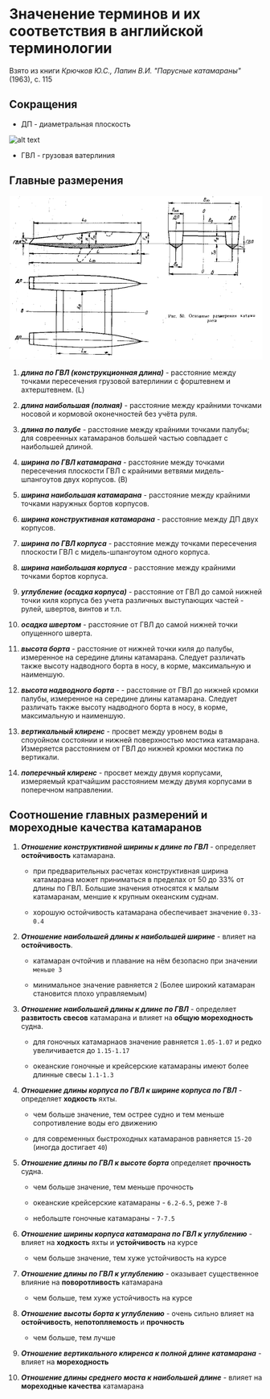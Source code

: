 # Значенение терминов и их соответствия в английской терминологии

Взято из книги *Крючков Ю.С., Лапин В.И. "Парусные катамараны"* (1963), с. 115


## Сокращения

- ДП - диаметральная плоскость

![alt text](https://github.com/rsviatoshchuk/catamaran-craft/blob/master/main_plaines.jpg "Плоскости")

- ГВЛ - грузовая ватерлиния


## Главные размерения

![alt text](https://github.com/rsviatoshchuk/catamaran-craft/blob/master/sizes.png "Размеры")



1. ***длина по ГВЛ (конструкционная длина)*** - расстояние между точками пересечения грузовой ватерлинии с форштевнем и ахтерштевнем. (L)

2. ***длина наибольшая (полная)*** - расстояние между крайними точками носовой и кормовой оконечностей без учёта руля.

3. ***длина по палубе*** - расстояние между крайними точками палубы; для совреенных катамаранов большей частью совпадает с наибольшей длиной.

4. ***ширина по ГВЛ катамарана*** - расстояние между точками пересечения плоскости ГВЛ с крайними ветвями мидель-шпангоутов двух корпусов. (B)

5. ***ширина наибольшая катамарана*** - расстояние между крайними точками наружных бортов корпусов.

6. ***ширина конструктивная катамарана*** - расстояние между ДП двух корпусов.

7. ***ширина по ГВЛ корпуса*** - расстояние между точками пересечения плоскости ГВЛ с мидель-шпангоутом одного корпуса.

8. ***ширина наибольшая корпуса*** - расстояние между крайними точками бортов корпуса.

9. ***углубление (осадка корпуса)*** - расстояние от ГВЛ до самой нижней точки киля корпуса без учета различных выступающих частей - рулей, швертов, винтов и т.п.

10. ***осадка швертом*** - расстояние от ГВЛ до самой нижней точки опущенного шверта.

11. ***высота борта*** - расстояние от нижней точки киля до палубы, измеренное на середине длины катамарана. Следует различать также высоту надводного борта в носу, в корме, максимальную и наименшую.

12. ***высота надводного борта*** - - расстояние от ГВЛ до нижней кромки палубы, измеренное на середине длины катамарана. Следует различать также высоту надводного борта в носу, в корме, максимальную и наименшую.

13. ***вертикальный клиренс*** - просвет между уровнем воды в споуойном состоянии и нижней поверхностью мостика катамарана. Измеряется расстоянием от ГВЛ до нижней кромки мостика по вертикали.

14. ***поперечный клиренс*** - просвет между двумя корпусами, измеряемый кратчайшим расстоянием между двумя корпусами в поперечном  направлении.



## Соотношение главных размерений и мореходные качества катамаранов


1. ***Отношение конструктивной ширины к длине по ГВЛ*** - определяет **остойчивость** катамарана. 

    - при предварительных расчетах конструктивная ширина катамарана может приниматься в пределах от 50 до 33% от длины по ГВЛ. Большие значения относятся к малым катамаранам, меншие к крупным океанским суднам.

    - хорошую остойчивость катамарана обеспечивает значение `0.33-0.4`


2. ***Отношение наибольшей длины к наибольшей ширине*** - влияет на **остойчивость**.

    - катамаран очтойчив и плавание на нём безопасно при значении `меньше 3`

    - минимальное значение равняется `2` (Более широкий катамаран становится плохо управляемым)


3. ***Отношение наибольшей длины к длине по ГВЛ*** - определяет **развитость свесов** катамарана и влияет на **общую мореходность** судна.

    - для гоночных катамарнаов значение равняется `1.05-1.07` и редко увеличивается до `1.15-1.17`
  
    - океанские гоночные и крейсерские катамараны имеют более длинные свесы `1.1-1.3`
  
  
4. ***Отношение длины корпуса по ГВЛ к ширине корпуса по ГВЛ*** - определяет **ходкость** яхты.

    - чем больше значение, тем острее судно и тем меньше сопротивление воды его движению

    - для современных быстроходных катамаранов равняется `15-20` (иногда достигает `40`)
  
  
5. ***Отношение длины по ГВЛ к высоте борта*** определяет **прочность** судна.

    - чем больше значение, тем меньше прочность
  
    - океанские крейсерские катамараны - `6.2-6.5`, реже `7-8`
  
    - небольште гоночные катамараны - `7-7.5`
  
  
6. ***Отношение ширины корпуса катамарана по ГВЛ к углублению*** - влияет на **ходкость** яхты и **устойчивость** на курсе

    - чем больше значение, тем хуже устойчивость на курсе
  

7. ***Отношение длины по ГВЛ к углублению*** - оказывает существенное влияние на **поворотливость** катамарана
    
    - чем больше, тем хуже устойчивость на курсе
  

8. ***Отношение высоты борта к углублению*** - очень сильно влияет на **остойчивость**, **непотопляемость** и **прочность**

    - чем больше, тем лучше
  
  
9. ***Отношение вертикального клиренса к полной длине катамарана*** - влияет на **мореходность**


10. ***Отношение длины среднего моста к наибольшей длине*** - влияет на **мореходные качества** катамарана
